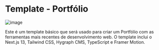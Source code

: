 # Template - Portfólio

![image](https://github.com/gbdev-labs/template-portfolio-tutorial-2023/assets/71772559/ade0ec7a-cb22-4c5c-a4fa-183ab380357e)

Este é um template básico que será usado para criar um Portfólio com as ferramentas mais recentes de desenvolvimento web. O template inclui o Next.js 13, Tailwind CSS, Hygraph CMS, TypeScript e Framer Motion.

